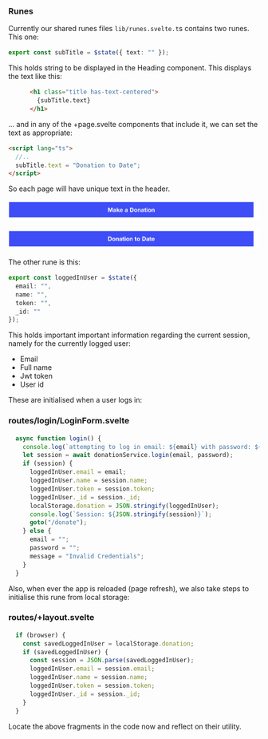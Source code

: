 ### Runes

Currently our shared runes files  `lib/runes.svelte.t`s contains two runes. This one:

~~~typescript
export const subTitle = $state({ text: "" });
~~~

This holds string to be displayed in the Heading component. This displays the text like this:

~~~html
      <h1 class="title has-text-centered">
        {subTitle.text}
      </h1>
~~~

... and in any of the +page.svelte components that include it, we can set the text as appropriate:

~~~html
<script lang="ts">
  //..
  subTitle.text = "Donation to Date";
</script>
~~~

So each page will have unique text in the header.

![](img/02.png)

![](img/01.png)

The other rune is this:

~~~typescript
export const loggedInUser = $state({
  email: "",
  name: "",
  token: "",
  _id: ""
});
~~~

This holds important important information regarding the current session, namely for the currently logged user:

- Email
- Full name
- Jwt token
- User id

These are initialised when a user logs in:

### routes/login/LoginForm.svelte

~~~typescript
  async function login() {
    console.log(`attempting to log in email: ${email} with password: ${password}`);
    let session = await donationService.login(email, password);
    if (session) {
      loggedInUser.email = email;
      loggedInUser.name = session.name;
      loggedInUser.token = session.token;
      loggedInUser._id = session._id;
      localStorage.donation = JSON.stringify(loggedInUser);
      console.log(`Session: ${JSON.stringify(session)}`);
      goto("/donate");
    } else {
      email = "";
      password = "";
      message = "Invalid Credentials";
    }
  }
~~~

Also, when ever the app is reloaded (page refresh), we also take steps to initialise this rune from local storage:

### routes/+layout.svelte

~~~typescript
  if (browser) {
    const savedLoggedInUser = localStorage.donation;
    if (savedLoggedInUser) {
      const session = JSON.parse(savedLoggedInUser);
      loggedInUser.email = session.email;
      loggedInUser.name = session.name;
      loggedInUser.token = session.token;
      loggedInUser._id = session._id;
    }
  }
~~~

Locate the above fragments in the code now and reflect on their utility.
